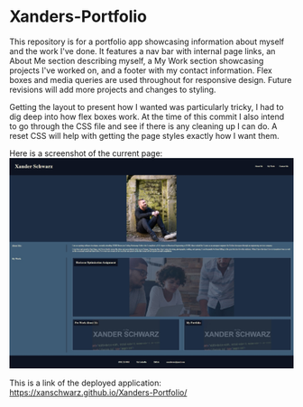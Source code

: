 # Xanders-Portfolio

This repository is for a portfolio app showcasing information about myself and the work I've done. It features a nav bar with internal page links, an About Me section describing myself, a My Work section showcasing projects I've worked on, and a footer with my contact information. Flex boxes and media queries are used throughout for responsive design. Future revisions will add more projects and changes to styling.

Getting the layout to present how I wanted was particularly tricky, I had to dig deep into how flex boxes work. At the time of this commit I also intend to go through the CSS file and see if there is any cleaning up I can do. A reset CSS will help with getting the page styles exactly how I want them.

Here is a screenshot of the current page:
![Screenshot of deployed application](assets/images/ReadMe.JPG)

This is a link of the deployed application: https://xanschwarz.github.io/Xanders-Portfolio/
